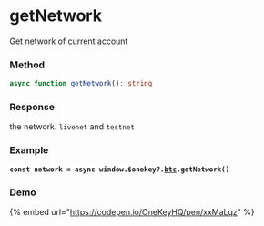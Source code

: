 # getNetwork

Get network of current account

### Method

```typescript
async function getNetwork(): string
```

### Response

the network. `livenet` and `testnet`

### Example

<pre class="language-typescript"><code class="lang-typescript"><strong>const network = async window.$onekey?.<a data-footnote-ref href="#user-content-fn-1">btc</a>.getNetwork()
</strong></code></pre>

### Demo

{% embed url="https://codepen.io/OneKeyHQ/pen/xxMaLqz" %}

[^1]: 
